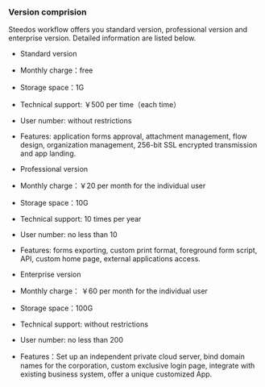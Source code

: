 ### Version comprision

Steedos workflow offers you standard version, professional version and enterprise version. Detailed information are listed below.

- Standard version
 - Monthly charge：free
 - Storage space：1G
 - Technical support: ￥500 per time（each time）
 - User number:  without restrictions
 - Features: application forms approval, attachment management, flow design, organization management, 256-bit SSL encrypted transmission and app landing.

- Professional version
 - Monthly charge：￥20 per month for the individual user
 - Storage space：10G
 - Technical support: 10 times per year
 - User number: no less than 10
 - Features: forms exporting, custom print format, foreground form script, API, custom home page, external applications access.

- Enterprise version
 - Monthly charge： ￥60 per month for the individual user
 - Storage space：100G
 - Technical support: without restrictions
 - User number: no less than 200
 - Features：Set up an independent private cloud server, bind domain names for the corporation, custom exclusive login page, integrate with existing business system, offer a unique customized App.

